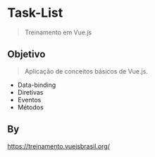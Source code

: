 # Task-List

> Treinamento em Vue.js

## Objetivo
> Aplicação de conceitos básicos de Vue.js.
<ul><li>Data-binding</li><li>Diretivas</li><li>Eventos</li><li>Métodos</li></ul>

## By
https://treinamento.vuejsbrasil.org/
